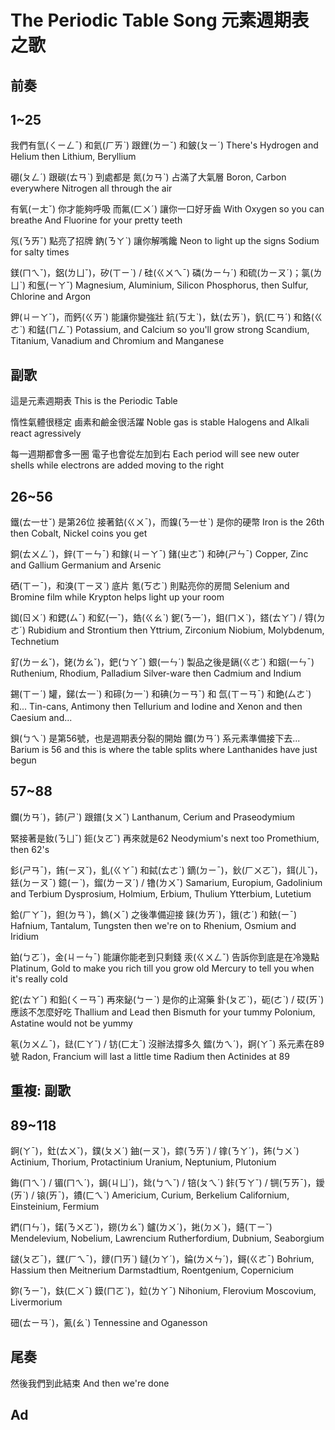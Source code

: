 # The Periodic Table Song 元素週期表之歌

## 前奏

## 1~25

我們有氫(ㄑㄧㄥˉ) 和氦(ㄏㄞˋ)
跟鋰(ㄌㄧˇ) 和鈹(ㄆㄧˊ)
There's Hydrogen and Helium
then Lithium, Beryllium

硼(ㄆㄥˊ) 跟碳(ㄊㄢˋ) 到處都是
氮(ㄉㄢˋ) 占滿了大氣層
Boron, Carbon everywhere
Nitrogen all through the air

有氧(ㄧㄤˇ) 你才能夠呼吸
而氟(ㄈㄨˊ) 讓你一口好牙齒
With Oxygen so you can breathe
And Fluorine for your pretty teeth

氖(ㄋㄞˇ) 點亮了招牌
鈉(ㄋㄚˋ) 讓你解嘴饞
Neon to light up the signs
Sodium for salty times

鎂(ㄇㄟˇ)，鋁(ㄌㄩˇ)，矽(ㄒㄧˋ) / 硅(ㄍㄨㄟˉ)
磷(ㄌㄧㄣˊ) 和硫(ㄌㄧㄡˊ)；氯(ㄌㄩˋ) 和氬(ㄧㄚˇ)
Magnesium, Aluminium, Silicon
Phosphorus, then Sulfur, Chlorine and Argon

鉀(ㄐㄧㄚˇ)，而鈣(ㄍㄞˋ) 能讓你變強壯
鈧(ㄎㄤˋ)，鈦(ㄊㄞˋ)，釩(ㄈㄢˊ) 和鉻(ㄍㄜˋ) 和錳(ㄇㄥˇ)
Potassium, and Calcium so you'll grow strong
Scandium, Titanium, Vanadium and Chromium and Manganese

## 副歌

這是元素週期表
This is the Periodic Table

惰性氣體很穩定
鹵素和鹼金很活躍
Noble gas is stable
Halogens and Alkali react agressively

每一週期都會多一圈
電子也會從左加到右
Each period will see new outer shells
while electrons are added moving to the right

## 26~56

鐵(ㄊ一ㄝˇ) 是第26位
接著鈷(ㄍㄨˉ)，而鎳(ㄋ一ㄝˋ) 是你的硬幣
Iron is the 26th
then Cobalt, Nickel coins you get

銅(ㄊㄨㄥˊ)，鋅(ㄒㄧㄣˉ) 和鎵(ㄐㄧㄚˉ)
鍺(ㄓㄜˇ) 和砷(ㄕㄣˉ)
Copper, Zinc and Gallium
Germanium and Arsenic

硒(ㄒㄧˉ)，和溴(ㄒㄧㄡˋ) 底片
氪(ㄎㄜˋ) 則點亮你的房間
Selenium and Bromine film
while Krypton helps light up your room

銣(ㄖㄨˊ) 和鍶(ㄙˉ) 和釔(一ˇ)，鋯(ㄍㄠˋ)
鈮(ㄋ一ˊ)，鉬(ㄇㄨˋ)，鎝(ㄊㄚˇ) / 锝(ㄉㄜˊ)
Rubidium and Strontium then Yttrium, Zirconium
Niobium, Molybdenum, Technetium

釕(ㄌㄧㄠˇ)，銠(ㄌㄠˇ)，鈀(ㄅㄚˉ)
銀(一ㄣˊ) 製品之後是鎘(ㄍㄜˊ) 和銦(一ㄣˉ)
Ruthenium, Rhodium, Palladium
Silver-ware then Cadmium and Indium

錫(ㄒㄧˊ) 罐，銻(ㄊ一ˋ) 和碲(ㄉ一ˋ) 和碘(ㄉㄧㄢˇ) 和
氙(ㄒㄧㄢ¯) 和銫(ㄙㄜˋ) 和...
Tin-cans, Antimony then Tellurium and Iodine
and Xenon and then Caesium and...

鋇(ㄅㄟˋ) 是第56號，也是週期表分裂的開始
鑭(ㄌㄢˊ) 系元素準備接下去...
Barium is 56 and this is where the table splits
where Lanthanides have just begun

## 57~88

鑭(ㄌㄢˊ)，鈰(ㄕˋ) 跟鐠(ㄆㄨˇ)
Lanthanum, Cerium and Praseodymium

緊接著是釹(ㄋㄩˇ)
鉕(ㄆㄛˇ) 再來就是62
Neodymium's next too
Promethium, then 62's

釤(ㄕㄢˉ)，銪(ㄧㄡˇ)，釓(ㄍㄚˉ) 和鋱(ㄊㄜˋ)
鏑(ㄉㄧˉ)，鈥(ㄏㄨㄛˇ)，鉺(ㄦˇ)，銩(ㄉㄧㄡˉ)
鐿(ㄧˋ)，鎦(ㄌㄧㄡˊ) / 镥(ㄌㄨˇ)
Samarium, Europium, Gadolinium and Terbium
Dysprosium, Holmium, Erbium, Thulium
Ytterbium, Lutetium

鉿(ㄏㄚˉ)，鉭(ㄉㄢˋ)，鎢(ㄨˉ) 之後準備迎接
錸(ㄌㄞˊ)，鋨(ㄜˊ) 和銥(ㄧˉ)
Hafnium, Tantalum, Tungsten then we're on to
Rhenium, Osmium and Iridium

鉑(ㄅㄛˊ)，金(ㄐㄧㄣˉ) 能讓你能老到只剩錢
汞(ㄍㄨㄥˇ) 告訴你到底是在冷幾點
Platinum, Gold to make you rich till you grow old
Mercury to tell you when it's really cold

鉈(ㄊㄚˉ) 和鉛(ㄑㄧㄢˉ) 再來鉍(ㄅㄧˋ) 是你的止瀉藥
釙(ㄆㄛˋ)，砈(ㄜˋ) / 砹(ㄞˋ) 應該不怎麼好吃
Thallium and Lead then Bismuth for your tummy
Polonium, Astatine would not be yummy

氡(ㄉㄨㄥˉ)，鍅(ㄈㄚˇ) / 钫(ㄈㄤˉ) 沒辦法撐多久
鐳(ㄌㄟˊ)，錒(ㄚˉ) 系元素在89號
Radon, Francium will last a little time
Radium then Actinides at 89

## 重複: 副歌

## 89~118

錒(ㄚˉ)，釷(ㄊㄨˇ)，鏷(ㄆㄨˊ)
鈾(ㄧㄡˋ)，錼(ㄋㄞˋ) / 镎(ㄋㄚˊ)，鈽(ㄅㄨˋ)
Actinium, Thorium, Protactinium
Uranium, Neptunium, Plutonium

鋂(ㄇㄟˊ) / 镅(ㄇㄟˊ)，鋦(ㄐㄩˊ)，鉳(ㄅㄟˇ) / 锫(ㄆㄟˊ)
鉲(ㄎㄚˇ) / 锎(ㄎㄞˉ)，鑀(ㄞˋ) / 锿(ㄞˉ)，鐨(ㄈㄟˋ)
Americium, Curium, Berkelium
Californium, Einsteinium, Fermium

鍆(ㄇㄣˊ)，鍩(ㄋㄨㄛˋ)，鐒(ㄌㄠˇ)
鑪(ㄌㄨˊ)，𨧀(ㄉㄨˋ)，𨭎(ㄒㄧˇ)
Mendelevium, Nobelium, Lawrencium
Rutherfordium, Dubnium, Seaborgium

𨨏(ㄆㄛˉ)，𨭆(ㄏㄟˉ)，䥑(ㄇㄞˋ)
鐽(ㄉㄚˊ)，錀(ㄌㄨㄣˊ)，鎶(ㄍㄜˉ)
Bohrium, Hassium then Meitnerium
Darmstadtium, Roentgenium, Copernicium

鉨(ㄋㄧˇ)，鈇(ㄈㄨˉ)
鏌(ㄇㄛˋ)，鉝(ㄌㄚˉ)
Nihonium, Flerovium
Moscovium, Livermorium

鿬(ㄊㄧㄢˊ)，鿫(ㄠˋ)
Tennessine and Oganesson

## 尾奏

然後我們到此結束
And then we're done

## Ad
